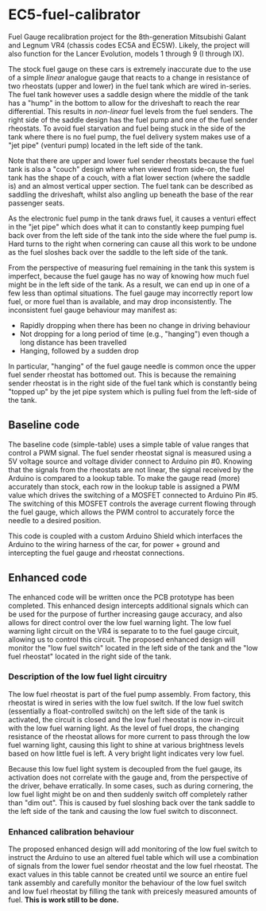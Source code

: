 # EC5-fuel-calibrator
Fuel Gauge recalibration project for the 8th-generation Mitsubishi Galant and Legnum VR4 (chassis codes EC5A and EC5W).  Likely, the project will also function for the Lancer Evolution, models 1 through 9 (I through IX).

The stock fuel gauge on these cars is extremely inaccurate due to the use of a simple *linear* analogue gauge that reacts to a change in resistance of two rheostats (upper and lower) in the fuel tank which are wired in-series.  The fuel tank however uses a saddle design where the middle of the tank has a "hump" in the bottom to allow for the driveshaft to reach the rear differential.  This results in *non-linear* fuel levels from the fuel senders.  The right side of the saddle design has the fuel pump and one of the fuel sender rheostats.  To avoid fuel starvation and fuel being stuck in the side of the tank where there is no fuel pump, the fuel delivery system makes use of a "jet pipe" (venturi pump) located in the left side of the tank.  

Note that there are upper and lower fuel sender rheostats because the fuel tank is also a "couch" design where when viewed from side-on, the fuel tank has the shape of a couch, with a flat lower section (where the saddle is) and an almost vertical upper section.  The fuel tank can be described as saddling the driveshaft, whilst also angling up beneath the base of the rear passenger seats.

As the electronic fuel pump in the tank draws fuel, it causes a venturi effect in the "jet pipe" which does what it can to constantly keep pumping fuel back over from the left side of the tank into the side where the fuel pump is.  Hard turns to the right when cornering can cause all this work to be undone as the fuel sloshes back over the saddle to the left side of the tank. 

From the perspective of measuring fuel remaining in the tank this system is imperfect, because the fuel gauge has no way of knowing how much fuel might be in the left side of the tank.  As a result, we can end up in one of a few less than optimal situations.  The fuel gauge may incorrectly report low fuel, or more fuel than is available, and may drop inconsistently.  The inconsistent fuel gauge behaviour may manifest as:
* Rapidly dropping when there has been no change in driving behaviour
* Not dropping for a long period of time (e.g., "hanging") even though a long distance has been travelled
* Hanging, followed by a sudden drop

In particular, "hanging" of the fuel gauge needle is common once the upper fuel sender rheostat has bottomed out.  This is because the remaining sender rheostat is in the right side of the fuel tank which is constantly being "topped up" by the jet pipe system which is pulling fuel from the left-side of the tank.

## Baseline code
The baseline code (simple-table) uses a simple table of value ranges that control a PWM signal.  The fuel sender rheostat signal is measured using a 5V voltage source and voltage divider connect to Arduino pin #0.  Knowing that the signals from the rheostats are not linear, the signal received by the Arduino is compared to a lookup table.  To make the gauge read (more) accurately than stock, each row in the lookup table is assigned a PWM value which drives the switching of a MOSFET connected to Arduino Pin #5.  The switching of this MOSFET controls the average current flowing through the fuel gauge, which allows the PWM control to accurately force the needle to a desired position.

This code is coupled with a custom Arduino Shield which interfaces the Arduino to the wiring harness of the car, for power + ground and intercepting the fuel gauge and rheostat connections.

## Enhanced code
The enhanced code will be written once the PCB prototype has been completed.  This enhanced design intercepts additional signals which can be used for the purpose of further increasing gauge accuracy, and also allows for direct control over the low fuel warning light.  The low fuel warning light circuit on the VR4 is separate to to the fuel gauge circuit, allowing us to control this circuit.  The proposed enhanced design will monitor the "low fuel switch" located in the left side of the tank and the "low fuel rheostat" located in the right side of the tank. 

### Description of the low fuel light circuitry
The low fuel rheostat is part of the fuel pump assembly.  From factory, this rheostat is wired in series with the low fuel switch.  If the low fuel switch (essentially a float-controlled switch) on the left side of the tank is activated, the circuit is closed and the low fuel rheostat is now in-circuit with the low fuel warning light.  As the level of fuel drops, the changing resistance of the rheostat allows for more current to pass through the low fuel warning light, causing this light to shine at various brightness levels based on how little fuel is left.  A very bright light indicates very low fuel.

Because this low fuel light system is decoupled from the fuel gauge, its activation does not correlate with the gauge and, from the perspective of the driver, behave erratically.  In some cases, such as during cornering, the low fuel light might be on and then suddenly switch off completely rather than "dim out".  This is caused by fuel sloshing back over the tank saddle to the left side of the tank and causing the low fuel switch to disconnect.

### Enhanced calibration behaviour
The proposed enhanced design will add monitoring of the low fuel switch to instruct the Arduino to use an altered fuel table which will use a combination of signals from the lower fuel sendor rheostat and the low fuel rheostat.  The exact values in this table cannot be created until we source an entire fuel tank assembly and carefully monitor the behaviour of the low fuel switch and low fuel rheostat by filling the tank with preicesly measured amounts of fuel.  **This is work still to be done.**
